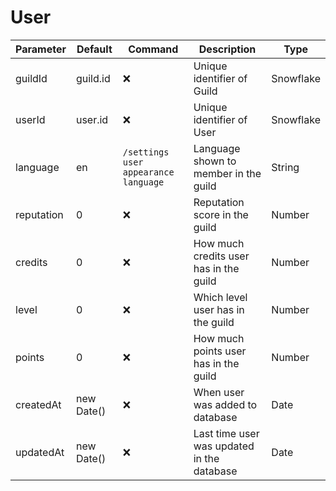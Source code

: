# User

| Parameter  | Default    | Command                              | Description                                | Type      |
| ---------- | ---------- | ------------------------------------ | ------------------------------------------ | --------- |
| guildId    | guild.id   | :x:                                  | Unique identifier of Guild                 | Snowflake |
| userId     | user.id    | :x:                                  | Unique identifier of User                  | Snowflake |
| language   | en         | `/settings user appearance language` | Language shown to member in the guild      | String    |
| reputation | 0          | :x:                                  | Reputation score in the guild              | Number    |
| credits    | 0          | :x:                                  | How much credits user has in the guild     | Number    |
| level      | 0          | :x:                                  | Which level user has in the guild          | Number    |
| points     | 0          | :x:                                  | How much points user has in the guild      | Number    |
| createdAt  | new Date() | :x:                                  | When user was added to database            | Date      |
| updatedAt  | new Date() | :x:                                  | Last time user was updated in the database | Date      |
